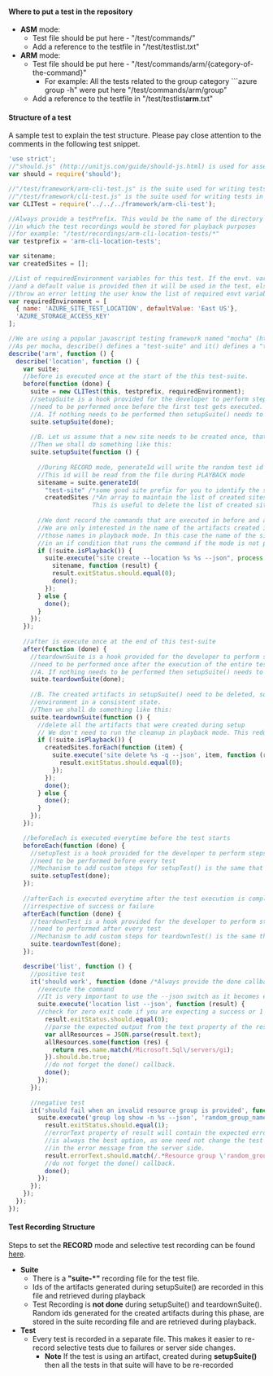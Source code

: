 #### Where to put a test in the repository

- **ASM** mode:
  -  Test file should be put here - "/test/commands/"
  -  Add a reference to the testfile in "/test/testlist.txt"
- **ARM** mode:
  - Test file should be put here - "/test/commands/arm/{category-of-the-command}"
    - For example: All the tests related to the group category ```azure group -h" were put here "/test/commands/arm/group"
  - Add a  reference to the testfile in "/test/testlist**arm**.txt"

#### Structure of a test
A sample test to explain the test structure. Please pay close attention to the comments in the following test snippet.

```javascript
'use strict';
//"should.js" (http://unitjs.com/guide/should-js.html) is used for asserting the outcomes.
var should = require('should');

//"/test/framework/arm-cli-test.js" is the suite used for writing tests in "ARM" mode.
//"/test/framework/cli-test.js" is the suite used for writing tests in "ASM" mode.
var CLITest = require('../../../framework/arm-cli-test');

//Always provide a testPrefix. This would be the name of the directory
//in which the test recordings would be stored for playback purposes
//for example: "/test/recordings/arm-cli-location-tests/*"
var testprefix = 'arm-cli-location-tests';

var sitename;
var createdSites = [];

//List of requiredEnvironment variables for this test. If the envt. variable is not set 
//and a default value is provided then it will be used in the test, else the test will 
//throw an error letting the user know the list of required envt variables that need to be set.
var requiredEnvironment = [
  { name: 'AZURE_SITE_TEST_LOCATION', defaultValue: 'East US'},
  'AZURE_STORAGE_ACCESS_KEY'
];

//We are using a popular javascript testing framework named "mocha" (http://mochajs.org/) for writing tests.
//As per mocha, describe() defines a "test-suite" and it() defines a "test" in a test-suite.
describe('arm', function () {
  describe('location', function () {
    var suite;
    //before is executed once at the start of the this test-suite.
    before(function (done) {
      suite = new CLITest(this, testprefix, requiredEnvironment);
      //setupSuite is a hook provided for the developer to perform steps that 
      //need to be performed once before the first test gets executed.
      //A. If nothing needs to be performed then setupSuite() needs to be called as follows:
      suite.setupSuite(done);
      
      //B. Let us assume that a new site needs to be created once, that will be used by every test. 
      //Then we shall do something like this:
      suite.setupSuite(function () {
        
        //During RECORD mode, generateId will write the random test id to the recording file.
        //This id will be read from the file during PLAYBACK mode
        sitename = suite.generateId(
          "test-site" /*some good site prefix for you to identify the sites created by your test*/, 
          createdSites /*An array to maintain the list of created sites. 
                       This is useful to delete the list of created sites in teardown*/ );
        
        //We dont record the commands that are executed in before and after section as they are not required. 
        //We are only interested in the name of the artifacts created in this section, so that tests can get 
        //those names in playback mode. In this case the name of the site. The suite.execute must be wrapped 
        //in an if condition that runs the command if the mode is not playback
        if (!suite.isPlayback()) {
          suite.execute("site create --location %s %s --json", process.env.AZURE_SITE_TEST_LOCATION, 
            sitename, function (result) {
            result.exitStatus.should.equal(0);
            done();
          });
        } else {
          done();
        }
      });
    });
    
    //after is execute once at the end of this test-suite
    after(function (done) {
      //teardownSuite is a hook provided for the developer to perform steps that 
      //need to be performed once after the execution of the entire test-suite is complete.
      //A. If nothing needs to be performed then setupSuite() needs to be called as follows:
      suite.teardownSuite(done);
      
      //B. The created artifacts in setupSuite() need to be deleted, so that the suite leaves the 
      //environment in a consistent state.
      //Then we shall do something like this:
      suite.teardownSuite(function () {
        //delete all the artifacts that were created during setup
        // We don't need to run the cleanup in playback mode. This reduces the playback time.
        if (!suite.isPlayback()) {
          createdSites.forEach(function (item) {
            suite.execute('site delete %s -q --json', item, function (result) {
              result.exitStatus.should.equal(0);
            });
          });
          done();
        } else {
          done();
        }
      });
    });

    //beforeEach is executed everytime before the test starts
    beforeEach(function (done) {
      //setupTest is a hook provided for the developer to perform steps that 
      //need to be performed before every test
      //Mechanism to add custom steps for setupTest() is the same that is explained above in setupSuite()
      suite.setupTest(done);
    });
    
    //afterEach is executed everytime after the test execution is complete,
    //irrespective of success or failure
    afterEach(function (done) {
      //teardownTest is a hook provided for the developer to perform steps that 
      //need to performed after every test
      //Mechanism to add custom steps for teardownTest() is the same that is explained above in teardownSuite()
      suite.teardownTest(done);
    });

    describe('list', function () {
      //positive test
      it('should work', function (done /*Always provide the done callback as a parameter*/) {
        //execute the command
        //It is very important to use the --json switch as it becomes easy to parse the output.
        suite.execute('location list --json', function (result) {
        //check for zero exit code if you are expecting a success or 1 if you are expecting a failure
          result.exitStatus.should.equal(0);
          //parse the expected output from the text property of the result
          var allResources = JSON.parse(result.text);
          allResources.some(function (res) {
            return res.name.match(/Microsoft.Sql\/servers/gi);
          }).should.be.true;
          //do not forget the done() callback.
          done();
        });
      });
      
      //negative test
      it('should fail when an invalid resource group is provided', function (done /*Always provide the done callback as a parameter*/) {
        suite.execute('group log show -n %s --json', 'random_group_name', function (result) {
          result.exitStatus.should.equal(1);
          //errorText property of result will contain the expected error message. Doing a Regex match 
          //is always the best option, as one need not change the test if there is a minor modification
          //in the error message from the server side.
          result.errorText.should.match(/.*Resource group \'random_group_name\' could not be found.*/ig);
          //do not forget the done() callback.
          done();
        });
      });
    });
  });
});
```

#### Test Recording Structure

Steps to set the **RECORD** mode and selective test recording can be found [here](./TestModes.md).

- **Suite**
  - There is a **"suite-*"** recording file for the test file.
  - Ids of the artifacts generated during setupSuite() are recorded in this file and retrieved during playback
  - Test Recording is **not done** during setupSuite() and teardownSuite(). Random ids generated for the created artifacts during this phase, are stored in the suite recording file and are retrieved during playback.
- **Test**
  - Every test is recorded in a separate file. This makes it easier to re-record selective tests due to failures or server side changes.
    - **Note** If the test is using an artifact, created during **setupSuite()** then all the tests in that suite will have to be re-recorded
